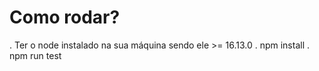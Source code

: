 # Como rodar? 
. Ter o node instalado na sua máquina sendo ele >= 16.13.0
. npm install
. npm run test

